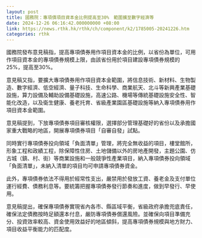 ```yaml
---
layout: post
title: 國務院：專項債項目資本金比例提高至30%　範圍擴至數字經濟等
date: 2024-12-26 06:16:42.000000000 +08:00
link: https://news.rthk.hk/rthk/ch/component/k2/1785005-20241226.htm
categories: rthk
---
```


國務院發布意見稿指，提高專項債券用作項目資本金的比例，以省份為單位，可用作項目資本金的專項債券規模上限，由該省份用於項目建設專項債券規模的25%，提高至30%。

意見稿又指，要擴大專項債券用作項目資本金範圍，將信息技術、新材料、生物製造、數字經濟、低空經濟、量子科技、生命科學、商業航天、北斗等新興產業基礎設施，算力設備及輔助設備基礎設施，高速公路、機場等傳統基礎設施安全性、智能化改造，以及衛生健康、養老托育、省級產業園區基礎設施等納入專項債券用作項目資本金範圍。

意見稿提到，下放專項債券項目審核權限，選擇部分管理基礎好的省份以及承擔國家重大戰略的地區，開展專項債券項目「自審自發」試點。

同時實行專項債券投向領域「負面清單」管理，將完全無收益的項目，樓堂館所，形象工程和政績工程，除保障性住房、土地儲備以外的房地產開發，主題公園、仿古城（鎮、村、街）等商業設施和一般競爭性產業項目，納入專項債券投向領域「負面清單」，未納入清單的項目均可申請專項債券資金。

此外，專項債券依法不得用於經常性支出，嚴禁用於發放工資、養老金及支付單位運行經費、債務利息等。要統籌把握專項債券發行節奏和進度，做到早發行、早使用。

意見稿提出，確保專項債券實現省內各市、縣區域平衡，省級政府承擔兜底責任，確保法定債務按時足額還本付息，嚴防專項債券償還風險。並確保向項目準備充分、投資效率較高、資金使用效益好的地區傾斜，提高專項債券規模與地方財力、項目收益平衡能力的匹配度。
